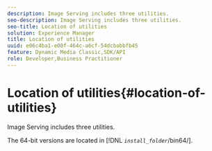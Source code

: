 ```yaml
---
description: Image Serving includes three utilities.
seo-description: Image Serving includes three utilities.
seo-title: Location of utilities
solution: Experience Manager
title: Location of utilities
uuid: e06c4ba1-e00f-464c-a6cf-54dcbabbfb45
feature: Dynamic Media Classic,SDK/API
role: Developer,Business Practitioner
---
```


# Location of utilities{#location-of-utilities}

Image Serving includes three utilities.

The 64-bit versions are located in [!DNL *`install_folder`*/bin64/]. 
